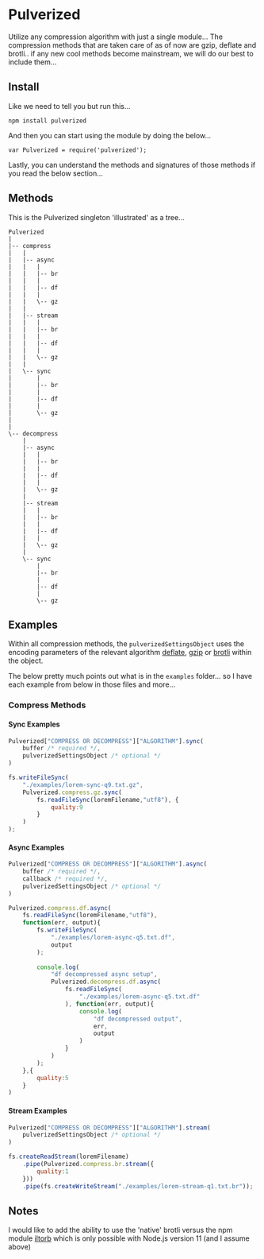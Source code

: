 # Pulverized
Utilize any compression algorithm with just a single module... The compression methods that are taken care of as of now are gzip, deflate and brotli.. if any new cool methods become mainstream, we will do our best to include them...

## Install
Like we need to tell you but run this...

```
npm install pulverized
```

And then you can start using the module by doing the below...

```
var Pulverized = require('pulverized');
```

Lastly, you can understand the methods and signatures of those methods if you read the below section...

## Methods
This is the Pulverized singleton 'illustrated' as a tree...

```
Pulverized
|
|-- compress
|   |
|   |-- async
|   |   |
|   |   |-- br
|   |   |
|   |   |-- df
|   |   |
|   |   \-- gz
|   |
|   |-- stream
|   |   |
|   |   |-- br
|   |   |
|   |   |-- df
|   |   |
|   |   \-- gz
|   |
|   \-- sync
|       |
|       |-- br
|       |
|       |-- df
|       |
|       \-- gz
|
|
\-- decompress
    |
    |-- async
    |   |
    |   |-- br
    |   |
    |   |-- df
    |   |
    |   \-- gz
    |
    |-- stream
    |   |
    |   |-- br
    |   |
    |   |-- df
    |   |
    |   \-- gz
    |
    \-- sync
        |
        |-- br
        |
        |-- df
        |
        \-- gz
```
## Examples
Within all compression methods, the `pulverizedSettingsObject` uses the encoding parameters of the relevant algorithm [deflate](https://nodejs.org/api/zlib.html#zlib_class_options), [gzip](https://nodejs.org/api/zlib.html#zlib_class_options) or [brotli](https://github.com/google/brotli/blob/v1.0.4/c/enc/params.h#L30-L42) within the object.

The below pretty much points out what is in the `examples` folder... so I have each example from below in those files and more...

### Compress Methods
#### Sync Examples
```javascript
Pulverized["COMPRESS OR DECOMPRESS"]["ALGORITHM"].sync(
    buffer /* required */, 
    pulverizedSettingsObject /* optional */
)
```

```javascript
fs.writeFileSync(
	"./examples/lorem-sync-q9.txt.gz",
	Pulverized.compress.gz.sync(
		fs.readFileSync(loremFilename,"utf8"), {
			quality:9
		}
	)
);
```

#### Async Examples
```javascript
Pulverized["COMPRESS OR DECOMPRESS"]["ALGORITHM"].async(
    buffer /* required */, 
    callback /* required */, 
    pulverizedSettingsObject /* optional */
)
```

```javascript
Pulverized.compress.df.async(
	fs.readFileSync(loremFilename,"utf8"),
	function(err, output){
		fs.writeFileSync(
			"./examples/lorem-async-q5.txt.df",
			output
		);
		
		console.log(
			"df decompressed async setup",
			Pulverized.decompress.df.async(
				fs.readFileSync(
					"./examples/lorem-async-q5.txt.df"
				), function(err, output){
					console.log(
						"df decompressed output",
						err,
						output
					)
				}
			)
		);
	},{
		quality:5
	}
)
```

#### Stream Examples
```javascript
Pulverized["COMPRESS OR DECOMPRESS"]["ALGORITHM"].stream(
    pulverizedSettingsObject /* optional */
)
```

```javascript
fs.createReadStream(loremFilename)
	.pipe(Pulverized.compress.br.stream({
		quality:1
	}))
	.pipe(fs.createWriteStream("./examples/lorem-stream-q1.txt.br"));
```

## Notes
I would like to add the ability to use the 'native' brotli versus the npm module [iltorb](https://www.npmjs.com/package/iltorb) which is only possible with Node.js version 11 (and I assume above)
